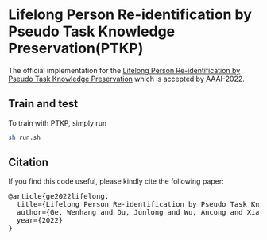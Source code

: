 # Lifelong Person Re-identification by Pseudo Task Knowledge Preservation(PTKP)
The official implementation for the [Lifelong Person Re-identification by Pseudo Task Knowledge Preservation](https://ojs.aaai.org/index.php/AAAI/article/view/19949) which is accepted by AAAI-2022.

## Train and test

To train with PTKP, simply run
```bash
sh run.sh
```

## Citation

If you find this code useful, please kindly cite the following paper:
<pre>
@article{ge2022lifelong,
  title={Lifelong Person Re-identification by Pseudo Task Knowledge Preservation},
  author={Ge, Wenhang and Du, Junlong and Wu, Ancong and Xian, Yuqiao and Yan, Ke and Huang, Feiyue and Zheng, Wei-Shi},
  year={2022}
}
</pre>
